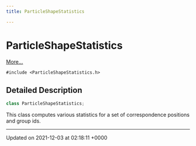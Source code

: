 ```yaml
---
title: ParticleShapeStatistics

---
```


# ParticleShapeStatistics



 [More...](#detailed-description)


`#include <ParticleShapeStatistics.h>`

## Detailed Description

```cpp
class ParticleShapeStatistics;
```


This class computes various statistics for a set of correspondence positions and group ids. 

-------------------------------

Updated on 2021-12-03 at 02:18:11 +0000